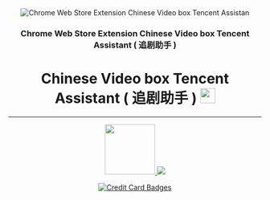 


<div align="center">

 <br /> <p>

 ![Chrome Web Store Extension Chinese Video box Tencent Assistan](https://raw.githubusercontent.com/Download-Browser-Extensions/VideoBox-Tencent-Assistant/master/img/128.png)
### Chrome Web Store Extension Chinese Video box Tencent Assistant  ( 追剧助手 ) 

# Chinese Video box Tencent Assistant ( 追剧助手 ) <img src="https://raw.githubusercontent.com/Download-Browser-Extensions/VideoBox-Tencent-Assistant/master/img/48.png" width="30" /> 

---



 <a href="https://chrome.google.com/webstore/detail/video-box-tencent-assista/oifiglhgamignicpkfpfgldlnhckdjhc?hl=zh-CN"><img src="https://raw.githubusercontent.com/Download-Browser-Extensions/VideoBox-Tencent-Assistant/master/img/128.png" width="100" /> </a>  <a href="https://chrome.google.com/webstore/detail/video-box-tencent-assista/oifiglhgamignicpkfpfgldlnhckdjhc?hl=zh-CN"><img src="https://raw.githubusercontent.com/Download-Browser-Extensions/VideoBox-Tencent-Assistant/master/img/ChromeWebStore.png"  /></a> 
   
   <a href="http://paypal.me/MohamedOsama914/2"><img src="https://www.paypalobjects.com/webstatic/en_US/i/buttons/cc-badges-ppppcmcvdam.png" alt="Credit Card Badges" /></a>


  </p>
  <br />
  <p>


